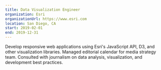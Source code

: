 ```yaml
---
title: Data Visualization Engineer
organization: Esri
organizationUrl: https://www.esri.com
location: San Diego, CA
start: 2019-02-01
end: 2019-12-31
---
```


Develop responsive web applications using Esri's JavaScript API, D3, and other visualization libraries. Managed editorial calendar for media strategy team. Consulted with journalism on data analysis, visualization, and development best practices.
